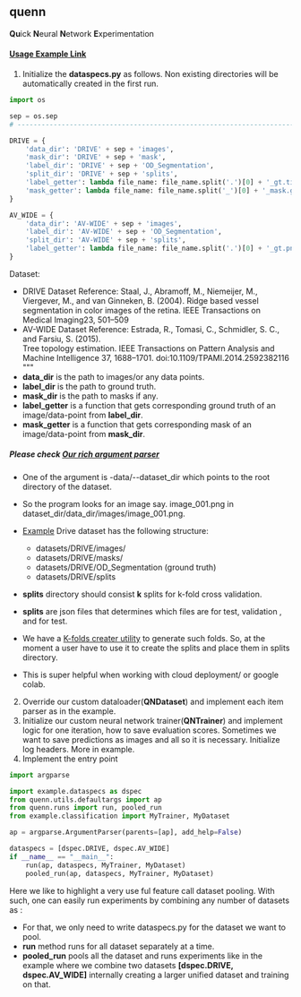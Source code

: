 ## quenn
**Qu**ick **N**eural **N**etwork **E**xperimentation

#### [Usage Example Link](https://github.com/sraashis/quenn/tree/master/example)
1. Initialize the **dataspecs.py** as follows. Non existing directories will be automatically created in the first run.
```python
import os

sep = os.sep
# --------------------------------------------------------------------------------------------

DRIVE = {
    'data_dir': 'DRIVE' + sep + 'images',
    'mask_dir': 'DRIVE' + sep + 'mask',
    'label_dir': 'DRIVE' + sep + 'OD_Segmentation',
    'split_dir': 'DRIVE' + sep + 'splits',
    'label_getter': lambda file_name: file_name.split('.')[0] + '_gt.tif',
    'mask_getter': lambda file_name: file_name.split('_')[0] + '_mask.gif',
}

AV_WIDE = {
    'data_dir': 'AV-WIDE' + sep + 'images',
    'label_dir': 'AV-WIDE' + sep + 'OD_Segmentation',
    'split_dir': 'AV-WIDE' + sep + 'splits',
    'label_getter': lambda file_name: file_name.split('.')[0] + '_gt.png'
}
```
Dataset:
* DRIVE Dataset Reference:
Staal, J., Abramoff, M., Niemeijer, M., Viergever, M., and van Ginneken, B. (2004). 
Ridge based vessel segmentation in color images of the retina.
IEEE Transactions on Medical Imaging23, 501–509
* AV-WIDE Dataset Reference: 
Estrada,  R.,  Tomasi,  C.,  Schmidler,  S. C.,  and Farsiu,  S. (2015).  
Tree topology estimation. IEEE Transactions on Pattern Analysis and Machine Intelligence
37, 1688–1701. doi:10.1109/TPAMI.2014.2592382116
"""
* **data_dir** is the path to images/or any data points.
* **label_dir** is the path to ground truth.
* **mask_dir** is the path to masks if any.
* **label_getter** is a function that gets corresponding ground truth of an image/data-point from **label_dir**.
* **mask_getter** is a function that gets corresponding mask of an image/data-point from **mask_dir**.

##### Please check [Our rich argument parser](https://github.com/sraashis/quenn/blob/master/quenn/utils/defaultargs.py)
* One of the argument is -data/--dataset_dir which points to the root directory of the dataset. 
* So the program looks for an image say. image_001.png in dataset_dir/data_dir/images/image_001.png.
* [Example](https://github.com/sraashis/quenn/tree/master/example) Drive dataset has the following structure:
    * datasets/DRIVE/images/
    * datasets/DRIVE/masks/
    * datasets/DRIVE/OD_Segmentation (ground truth)
    * datasets/DRIVE/splits

* **splits** directory should consist **k** splits for k-fold cross validation. 
* **splits** are json files that determines which files are for test, validation , and for test.
* We have a [K-folds creater utility](https://github.com/sraashis/quenn/blob/master/quenn/utils/datautils.py) to generate such folds. So, at the moment a user have to use it to create the splits and place them in splits directory.
    
* This is super helpful when working with cloud deployment/ or google colab. 

2. Override our custom dataloader(**QNDataset**) and implement each item parser as in the example.
3. Initialize our custom neural network trainer(**QNTrainer**) and implement logic for one iteration, how to save evaluation scores. Sometimes we want to save predictions as images and all so it is necessary. Initialize log headers. More in example.
4. Implement the entry point
```python
import argparse

import example.dataspecs as dspec
from quenn.utils.defaultargs import ap
from quenn.runs import run, pooled_run
from example.classification import MyTrainer, MyDataset

ap = argparse.ArgumentParser(parents=[ap], add_help=False)

dataspecs = [dspec.DRIVE, dspec.AV_WIDE]
if __name__ == "__main__":
    run(ap, dataspecs, MyTrainer, MyDataset)
    pooled_run(ap, dataspecs, MyTrainer, MyDataset)
```
Here we like to highlight a very use ful feature call dataset pooling. With such, one can easily run experiments by combining any number of datasets as :
* For that, we only need to write dataspecs.py for the dataset we want to pool.
* **run** method runs for all dataset separately  at a time.
* **pooled_run** pools all the dataset and runs experiments like in the example where we combine two datasets **[dspec.DRIVE, dspec.AV_WIDE]** internally creating a larger unified dataset and training on that.
